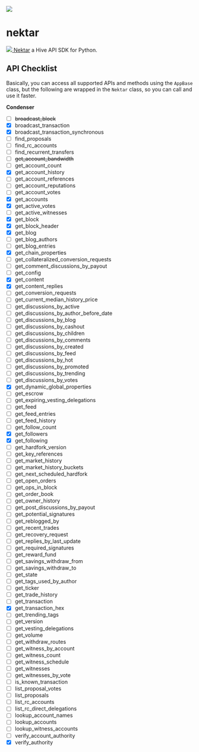 ![](/resources/banner.png)

# nektar
[![](https://images.hive.blog/20x20/https://images.ecency.com/DQmQBYsZc8G6awKZcVbonRsJBUWJ1HTZy3WuTaMXvBreyhj/4511507.png) Nektar](#) a Hive API SDK for Python.

## API Checklist
Basically, you can access all supported APIs and methods using the `AppBase` class, but the following are wrapped in the `Nektar` class, so you can call and use it faster. 

**Condenser** 

- [ ] ~~broadcast_block~~
- [x] broadcast_transaction
- [x] broadcast_transaction_synchronous
- [ ] find_proposals
- [ ] find_rc_accounts
- [ ] find_recurrent_transfers
- [ ] ~~get_account_bandwidth~~
- [ ] get_account_count
- [x] get_account_history
- [ ] get_account_references
- [ ] get_account_reputations
- [ ] get_account_votes
- [x] get_accounts
- [x] get_active_votes
- [ ] get_active_witnesses
- [x] get_block
- [x] get_block_header
- [x] get_blog
- [ ] get_blog_authors
- [ ] get_blog_entries
- [x] get_chain_properties
- [ ] get_collateralized_conversion_requests
- [ ] get_comment_discussions_by_payout
- [ ] get_config
- [x] get_content
- [x] get_content_replies
- [ ] get_conversion_requests
- [ ] get_current_median_history_price
- [ ] get_discussions_by_active
- [ ] get_discussions_by_author_before_date
- [ ] get_discussions_by_blog
- [ ] get_discussions_by_cashout
- [ ] get_discussions_by_children
- [ ] get_discussions_by_comments
- [ ] get_discussions_by_created
- [ ] get_discussions_by_feed
- [ ] get_discussions_by_hot
- [ ] get_discussions_by_promoted
- [ ] get_discussions_by_trending
- [ ] get_discussions_by_votes
- [x] get_dynamic_global_properties
- [ ] get_escrow
- [ ] get_expiring_vesting_delegations
- [ ] get_feed
- [ ] get_feed_entries
- [ ] get_feed_history
- [ ] get_follow_count
- [x] get_followers
- [x] get_following
- [ ] get_hardfork_version
- [ ] get_key_references
- [ ] get_market_history
- [ ] get_market_history_buckets
- [ ] get_next_scheduled_hardfork
- [ ] get_open_orders
- [ ] get_ops_in_block
- [ ] get_order_book
- [ ] get_owner_history
- [ ] get_post_discussions_by_payout
- [ ] get_potential_signatures
- [ ] get_reblogged_by
- [ ] get_recent_trades
- [ ] get_recovery_request
- [ ] get_replies_by_last_update
- [ ] get_required_signatures
- [ ] get_reward_fund
- [ ] get_savings_withdraw_from
- [ ] get_savings_withdraw_to
- [ ] get_state
- [ ] get_tags_used_by_author
- [ ] get_ticker
- [ ] get_trade_history
- [ ] get_transaction
- [x] get_transaction_hex
- [ ] get_trending_tags
- [ ] get_version
- [ ] get_vesting_delegations
- [ ] get_volume
- [ ] get_withdraw_routes
- [ ] get_witness_by_account
- [ ] get_witness_count
- [ ] get_witness_schedule
- [ ] get_witnesses
- [ ] get_witnesses_by_vote
- [ ] is_known_transaction
- [ ] list_proposal_votes
- [ ] list_proposals
- [ ] list_rc_accounts
- [ ] list_rc_direct_delegations
- [ ] lookup_account_names
- [ ] lookup_accounts
- [ ] lookup_witness_accounts
- [ ] verify_account_authority
- [x] verify_authority